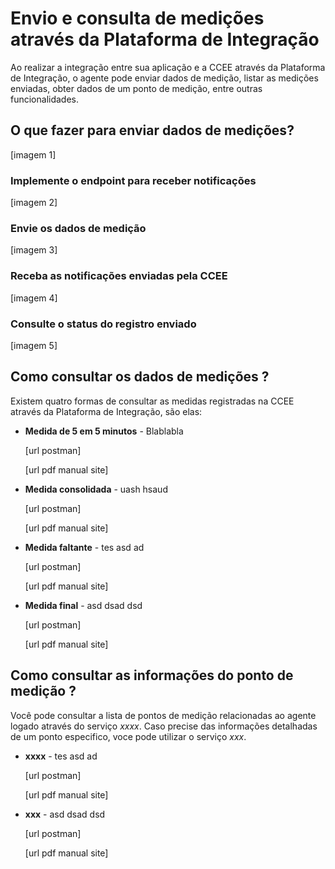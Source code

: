 # Envio e consulta de medições através da Plataforma de Integração
Ao realizar a integração entre sua aplicação e a CCEE através da Plataforma de Integração, o agente pode enviar dados de medição, listar as medições enviadas, obter dados de um ponto de medição, entre outras funcionalidades. 

## O que fazer para enviar dados de medições?
[imagem 1]

### Implemente o endpoint para receber notificações
[imagem 2]

### Envie os dados de medição
[imagem 3]

### Receba as notificações enviadas pela CCEE
[imagem 4]

### Consulte o status do registro enviado
[imagem 5]

## Como consultar os dados de medições ? 
Existem quatro formas de consultar as medidas registradas na CCEE através da Plataforma de Integração, são elas: 

- **Medida de 5 em 5 minutos** - Blablabla
    
    [url postman]
    
    [url pdf manual site]
    
- **Medida consolidada** - uash hsaud 

    [url postman]
    
    [url pdf manual site]
    
- **Medida faltante** - tes asd ad

    [url postman]
    
    [url pdf manual site]
    
- **Medida final** - asd dsad dsd

    [url postman]
    
    [url pdf manual site]
    

## Como consultar as informações do ponto de medição ? 
Você pode consultar a lista de pontos de medição relacionadas ao agente logado através do serviço *xxxx*. Caso precise das informações detalhadas de um ponto especifico, voce pode utilizar o serviço *xxx*.

- **xxxx** - tes asd ad

    [url postman]
    
    [url pdf manual site]
    
- **xxx** - asd dsad dsd

    [url postman]
    
    [url pdf manual site]
